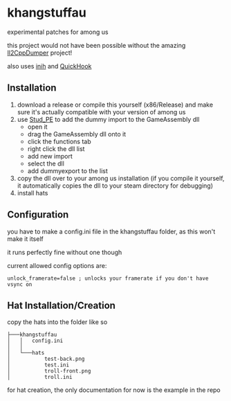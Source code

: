 # khangstuffau
experimental patches for among us

this project would not have been possible without the amazing [Il2CppDumper](https://github.com/Perfare/Il2CppDumper) project!

also uses [inih](https://github.com/benhoyt/inih) and [QuickHook](https://github.com/CPunch/QuickHook)

## Installation
1. download a release or compile this yourself (x86/Release) and make sure it's actually compatible with your version of among us
2. use [Stud_PE](http://www.cgsoftlabs.ro/studpe.html) to add the dummy import to the GameAssembly dll
    * open it
    * drag the GameAssembly dll onto it
    * click the functions tab
    * right click the dll list
    * add new import
    * select the dll
    * add dummyexport to the list
3. copy the dll over to your among us installation (if you compile it yourself, it automatically copies the dll to your steam directory for debugging)
4. install hats

## Configuration
you have to make a config.ini file in the khangstuffau folder, as this won't make it itself

it runs perfectly fine without one though

current allowed config options are:
```
unlock_framerate=false ; unlocks your framerate if you don't have vsync on
```

## Hat Installation/Creation
copy the hats into the folder like so
```
├───khangstuffau
│   │   config.ini
│   │
│   └───hats
│           test-back.png
│           test.ini
│           troll-front.png
│           troll.ini
```
for hat creation, the only documentation for now is the example in the repo
